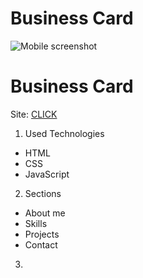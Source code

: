 # Business Card

![Mobile screenshot](img/readme1.jpg)
# Business Card

Site: [CLICK](https://czajnero.github.io/BusinessCardNew/)

1. Used Technologies
- HTML
- CSS
- JavaScript

2. Sections
- About me 
- Skills
- Projects
- Contact 

3. 
